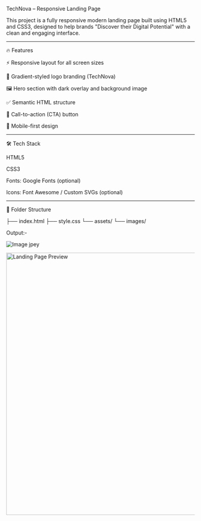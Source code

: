 TechNova – Responsive Landing Page

This project is a fully responsive modern landing page built using HTML5 and CSS3, designed to help brands "Discover their Digital Potential" with a clean and engaging interface.

 <!-- Optional: replace with your actual image path -->


---

🔥 Features

⚡ Responsive layout for all screen sizes

🎨 Gradient-styled logo branding (TechNova)

🖼️ Hero section with dark overlay and background image

✅ Semantic HTML structure

🎯 Call-to-action (CTA) button

📱 Mobile-first design



---

🛠️ Tech Stack

HTML5

CSS3

Fonts: Google Fonts (optional)

Icons: Font Awesome / Custom SVGs (optional)



---

📁 Folder Structure

├── index.html
├── style.css
└── assets/
    └── images/
        
Output:-


![Image jpey](https://github.com/user-attachments/assets/84eafb0d-a2d9-4576-9943-61cc4df50a6f)




<img src="assets/images/hero.jpg" width="700" alt="Landing Page Preview">
